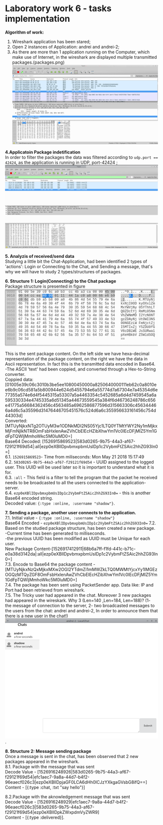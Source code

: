 # Laboratory work 6 - tasks implementation

**Algorithm of work:**
1. Wireshark application has been stared;
2. Open 2 instances of Application: andrei and andrei-2;
3. As there are more than 1 application running on the Computer, which make use of Internet, in the wireshark are displayed multiple transmitted packages.(packages.png) ![alt text](imgs/packages.png)

**4.Applicatoin Package indetification** <br/>
In order to filter the packages the data was filtered according to `udp.port == 42424`, as the application is running in UDP, port-42424 ;
![alt text](imgs/intf.png)<br/>

**5. Analyzis of received/send data**<br/>
Studying a little bit the Chat-Application, had been identified 2 types of 'actions': Login or Connecting to the Chat, and Sending a message, that's why we will have to study 2 types/structures of packages.

**6. Structure 1: Login(Connecting) to the Chat package**<br/>
Package structure is presented in figure <br/> ![alt text](imgs/hex.png)<br/>

This is the sent package content. On the left side we have hexa-decimal representation of the package content, on the right we have the data in Ascii representation. In fact this is the transmitted data encoded in Base64.
-The ASCII 'text' had been coppied, and converted through a Hex-to-String converter.<br/> 
Coppied data:
[01005e39c06c3010b3be5ee10800450000a8250640000111eb62c0a8010ee6b9c06cd581a5b800944e624d5455794e6a55774d7a67304e7a45354d6e77355a574e6d4f5445315a53307a5a4463354c5452685a6d4d7459545a6a595330334e4745335a6d51345a44673559545a384f6d46736248786c656e41775a56684362456c4563485a6962586877596d315663306c456344466a4d6c5a35596d31476446705451576c524d6a6c355956633161456c754d44303d]
<br/>
Converted: 
[MTUyNjkxNTg2OTUyM3w1ODNkMDI2NS05Yjc1LTQ0YTMtYWY2Ny1mMjkxMjFmNjlkNTR8OmFsbHxlenAwZVhCbElEcHZibXhwYm1Vc0lEcDFjMlZ5Ym1GdFpTQWljMmhoWkc5M0luMD0=]
<br/>
Base64 Decoded:
[1526915869523|583d0265-9b75-44a3-af67-f29121f69d54|:all|ezp0eXBlIDpvbmxpbmUsIDp1c2VybmFtZSAic2hhZG93In0=]
<br/>
6.1. `1526915869523`-  Time from miliseconds: Mon May 21 2018 15:17:49<br/>
6.2. `583d0265-9b75-44a3-af67-f29121f69d54` - UUID assigned to the logged user. This UUID will be used later so it is important to understand what it is for.<br/>
6.3. `:all` - This field is a filter to tell the program that the packet he received needs to be broadcasted to all the users connected to the application-server.<br/>
6.4. `ezp0eXBlIDpvbmxpbmUsIDp1c2VybmFtZSAic2hhZG93In0=` - this is another Base64 encoded string.<br/>
Decoded value: `{:type :online, :username "shadow"}`.<br/>



**7. Sending a package, another user connects to the application.**<br/>
7.1. Initial value - `{:type :online, :username "shadow"}` <br/>
Base64 Encoded - `ezp0eXBlIDpvbmxpbmUsIDp1c2VybmFtZSAic2hhZG93In0=`
7.2. Based on the studied package structure, has been created a new package.<br/>
-Current time has been generated to milliseconds.<br/>
-the previous UUID has been modified as UUID must be Unique for each user.<br/>
New Package Content-[1526917412911|68b6a7ff-f1fd-441c-b71c-e0a38d3142da|:all|ezp0eXBlIDpvbmxpbmUsIDp1c2VybmFtZSAic2hhZG93In0=]<br/>
7.3. Encode to Base64 the package content - [MTUyNjkxNzQxMjkxMXw2OGI2YTdmZi1mMWZkLTQ0MWMtYjcxYy1lMGEzOGQzMTQyZGF8OmFsbHxlenAwZVhCbElEcHZibXhwYm1Vc0lEcDFjMlZ5Ym1GdFpTQWljMmhoWkc5M0luMD0=]<br/>
7.4. The package has been sent using PacketSender app. Data like: IP and Port had been retrieved from wireshark.<br/>
7.5. The Tricky user had appeared in the chat. Moreover 3 new packages had appeared in the wireskark. Why 3 (Len=140 ,Len=184, Len=188)? (1- the message of connection to the server, 2- two broadcasted messages to the users from the chat: andrei and andrei-2, In order to announce them that there is a new user in the chat!) ![alt text](imgs/chat.png).<br/>




**8. Structure 2: Message sending package**<br/>
Once a message is sent in the chat, has been observed that 2 new packages appeared in the wireshark.<br/>
8.1. Package with the message that was sent<br/>
Decode Value - [1526916248926|583d0265-9b75-44a3-af67-f29121f69d54|efc1aec7-9a8a-44d7-b4f2-96eaecf026c3|ezp0eXBlIDpjaGF0LCA6dHh0ICJzYXkgaGVsbG8ifQ==]<br/>
Content - [{:type :chat, :txt "say hello"}]<br/>

8.2.Package with the aknowledgement message that was sent<br/>
Decode Value - [1526916248929|efc1aec7-9a8a-44d7-b4f2-96eaecf026c3|583d0265-9b75-44a3-af67-f29121f69d54|ezp0eXBlIDpkZWxpdmVyZWR9]<br/>
Content - [{:type :delivered}].








